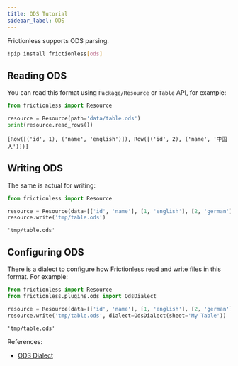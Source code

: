 ```yaml
---
title: ODS Tutorial
sidebar_label: ODS
---
```


Frictionless supports ODS parsing.

```bash
!pip install frictionless[ods]
```


## Reading ODS

You can read this format using `Package/Resource` or `Table` API, for example:


```python
from frictionless import Resource

resource = Resource(path='data/table.ods')
print(resource.read_rows())
```

    [Row([('id', 1), ('name', 'english')]), Row([('id', 2), ('name', '中国人')])]


## Writing ODS

The same is actual for writing:


```python
from frictionless import Resource

resource = Resource(data=[['id', 'name'], [1, 'english'], [2, 'german']])
resource.write('tmp/table.ods')
```




    'tmp/table.ods'



## Configuring ODS

There is a dialect to configure how Frictionless read and write files in this format. For example:


```python
from frictionless import Resource
from frictionless.plugins.ods import OdsDialect

resource = Resource(data=[['id', 'name'], [1, 'english'], [2, 'german']])
resource.write('tmp/table.ods', dialect=OdsDialect(sheet='My Table'))
```




    'tmp/table.ods'



References:
- [ODS Dialect](https://frictionlessdata.io/tooling/python/formats-reference/#ods)
